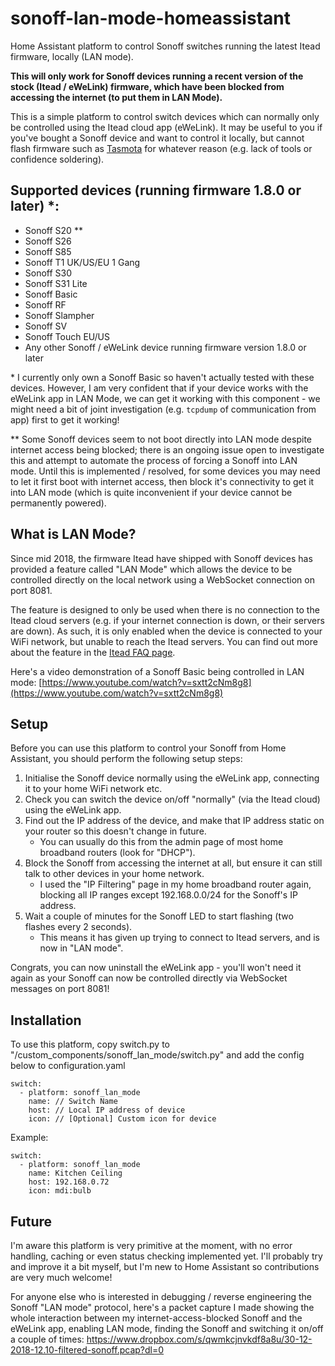 # sonoff-lan-mode-homeassistant
Home Assistant platform to control Sonoff switches running the latest Itead firmware, locally (LAN mode).

**This will only work for Sonoff devices running a recent version of the stock (Itead / eWeLink) firmware, which have been blocked from accessing the internet (to put them in LAN Mode).**

This is a simple platform to control switch devices which can normally only be controlled using the Itead cloud app (eWeLink). It may be useful to you if you've bought a Sonoff device and want to control it locally, but cannot flash firmware such as [Tasmota](https://github.com/arendst/Sonoff-Tasmota/) for whatever reason (e.g. lack of tools or confidence soldering).

## Supported devices (running firmware 1.8.0 or later) *:
- Sonoff S20 **
- Sonoff S26
- Sonoff S85
- Sonoff T1 UK/US/EU 1 Gang
- Sonoff S30
- Sonoff S31 Lite
- Sonoff Basic
- Sonoff RF
- Sonoff Slampher
- Sonoff SV
- Sonoff Touch EU/US
- Any other Sonoff / eWeLink device running firmware version 1.8.0 or later

\* I currently only own a Sonoff Basic so haven't actually tested with these devices. However, I am very confident that if your device works with the eWeLink app in LAN Mode, we can get it working with this component - we might need a bit of joint investigation (e.g. `tcpdump` of communication from app) first to get it working!

\*\* Some Sonoff devices seem to not boot directly into LAN mode despite internet access being blocked; there is an ongoing issue open to investigate this and attempt to automate the process of forcing a Sonoff into LAN mode.
Until this is implemented / resolved, for some devices you may need to let it first boot with internet access, then block it's connectivity to get it into LAN mode (which is quite inconvenient if your device cannot be permanently powered).

## What is LAN Mode?
Since mid 2018, the firmware Itead have shipped with Sonoff devices has provided a feature called "LAN Mode" which allows the device to be controlled directly on the local network using a WebSocket connection on port 8081.

The feature is designed to only be used when there is no connection to the Itead cloud servers (e.g. if your internet connection is down, or their servers are down). As such, it is only enabled when the device is connected to your WiFi network, but unable to reach the Itead servers. You can find out more about the feature in the [Itead FAQ page](https://help.ewelink.cc/hc/en-us/articles/360007134171-LAN-Mode-Tutorial).

Here's a video demonstration of a Sonoff Basic being controlled in LAN mode: [https://www.youtube.com/watch?v=sxtt2cNm8g8](https://www.youtube.com/watch?v=sxtt2cNm8g8)

## Setup
Before you can use this platform to control your Sonoff from Home Assistant, you should perform the following setup steps:
1. Initialise the Sonoff device normally using the eWeLink app, connecting it to your home WiFi network etc.
2. Check you can switch the device on/off "normally" (via the Itead cloud) using the eWeLink app.
3. Find out the IP address of the device, and make that IP address static on your router so this doesn't change in future.
    - You can usually do this from the admin page of most home broadband routers (look for "DHCP").
4. Block the Sonoff from accessing the internet at all, but ensure it can still talk to other devices in your home network.
    - I used the "IP Filtering" page in my home broadband router again, blocking all IP ranges except 192.168.0.0/24 for the Sonoff's IP address.
5. Wait a couple of minutes for the Sonoff LED to start flashing (two flashes every 2 seconds).
    - This means it has given up trying to connect to Itead servers, and is now in "LAN mode".

Congrats, you can now uninstall the eWeLink app - you'll won't need it again as your Sonoff can now be controlled directly via WebSocket messages on port 8081!

## Installation
To use this platform, copy switch.py to "<home assistant config dir>/custom_components/sonoff_lan_mode/switch.py" and add the config below to configuration.yaml

```
switch:
  - platform: sonoff_lan_mode
    name: // Switch Name
    host: // Local IP address of device
    icon: // [Optional] Custom icon for device
```

Example:
```
switch:
  - platform: sonoff_lan_mode
    name: Kitchen Ceiling
    host: 192.168.0.72
    icon: mdi:bulb
```

## Future

I'm aware this platform is very primitive at the moment, with no error handling, caching or even status checking implemented yet. I'll probably try and improve it a bit myself, but I'm new to Home Assistant so contributions are very much welcome!

For anyone else who is interested in debugging / reverse engineering the Sonoff "LAN mode" protocol, here's a packet capture I made showing the whole interaction between my internet-access-blocked Sonoff and the eWeLink app, enabling LAN mode, finding the Sonoff and switching it on/off a couple of times:
https://www.dropbox.com/s/qwmkcjnvkdf8a8u/30-12-2018-12.10-filtered-sonoff.pcap?dl=0


